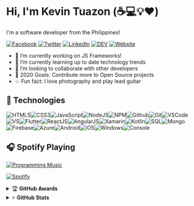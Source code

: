 
# Hi, I'm Kevin Tuazon (:coffee::computer::bulb::heart:)
I'm a software developer from the Philippines!

[![Facebook](https://img.shields.io/badge/facebook-%231877F2.svg?&style=for-the-badge&logo=facebook&logoColor=white)](https://www.facebook.com/kevin.tuazonx) [![Twitter](https://img.shields.io/badge/twitter-%231DA1F2.svg?&style=for-the-badge&logo=twitter&logoColor=white)](https://twitter.com/kvntzn) [![LinkedIn](https://img.shields.io/badge/linkedin-%230077B5.svg?&style=for-the-badge&logo=linkedin&logoColor=white)](https://www.linkedin.com/in/kevin-tuazon/) [![DEV](https://img.shields.io/badge/DEV-%23000000.svg?&style=for-the-badge&logo=dev.to&logoColor=white)](https://dev.to/kvntzn) [![Website](https://img.shields.io/website?label=kvntzn&style=for-the-badge&url=https%3A%2F%2Fkvntzn.github.io)](https://kvntzn.github.io)
- 📱 I’m currently working on JS Frameworks!
- 🌱 I’m currently learning up to date technology trends
- 💂‍ I’m looking to collaborate with other developers
- 🥅 2020 Goals: Contribute more to Open Source projects
- 💥 Fun fact: I love photography and play lead guitar 


## :wrench: Technologies

![HTML5](https://img.icons8.com/color/30/html-5.png)![CSS3](https://img.icons8.com/color/30/css3.png)![JavaScript](https://img.icons8.com/color/30/javascript.png)![NodeJS](https://img.icons8.com/color/30/nodejs.png)![NPM](https://img.icons8.com/color/30/npm.png)![Github](https://img.icons8.com/material-outlined/30/github.png)![Git](https://img.icons8.com/color/30/git.png)![VSCode](https://img.icons8.com/color/30/visual-studio-code-2019.png)![VS](https://img.icons8.com/color/30/visual-studio-2019.png)![Flutter](https://img.icons8.com/color/30/flutter.png)![ReactJS](https://img.icons8.com/color/30/react-native.png)![AngularJS](https://img.icons8.com/color/30/angularjs.png)![Xamarin](https://img.icons8.com/color/30/xamarin.png)![Kotlin](https://img.icons8.com/color/30/kotlin.png)![SQL](https://img.icons8.com/color/30/sql.png)![Mongo](https://img.icons8.com/color/30/mongodb.png)![Firebase](https://img.icons8.com/color/30/firebase.png)![Azure](https://img.icons8.com/color/30/azure.png)![Android](https://img.icons8.com/color/30/android-os.png)![iOS](https://img.icons8.com/color/30/mac-os.png)![Windows](https://img.icons8.com/color/30/windows-10.png)![Console](https://img.icons8.com/color/30/console.png)

## :headphones: Spotify Playing

[![Programming Music](https://img.shields.io/badge/Programming%20Music-%231DB954.svg?&style=for-the-badge&logo=spotify&logoColor=white)](https://open.spotify.com/playlist/1FWq5Cu05LmtSHgFEXRnZO?si=FozGJF9nRXq2wTv_JpN2wQ) 

[![Spotify](https://readme-spotify.warengonzaga.com/api/spotify)](https://open.spotify.com/user/vmt7lpqdatuelp2chw7ur2p2l)


<details>
    <summary>&#127942 <b>GitHub Awards</b></summary><br/>

![Github Trophy](https://github-profile-trophy.vercel.app/?username=kvntzn)

</details>

<details>
    <summary>&#9889 <b>GitHub Stats</b></summary><br/>

[![Kevin Tuazon Github Stats](https://readme-stats.warengonzaga.com/api?username=kvntzn&show_icons=true&theme=midnight-purple&hide_border=true)](https://github.com/kvntzn/github-readme-stats) [![Top Language](https://readme-stats.warengonzaga.com/api/top-langs?username=kvntzn&show_icons=true&layout=compact&theme=midnight-purple&hide_border=true)](https://github.com/kvntzn/github-readme-stats)
</details>

[website]: https://kvntzn.github.io
[linkedin]: https://linkedin.com/in/kevin-tuazon/
